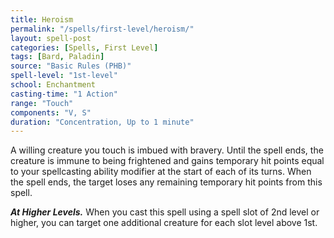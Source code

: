 ```yaml
---
title: Heroism
permalink: "/spells/first-level/heroism/"
layout: spell-post
categories: [Spells, First Level]
tags: [Bard, Paladin]
source: "Basic Rules (PHB)"
spell-level: "1st-level"
school: Enchantment
casting-time: "1 Action"
range: "Touch"
components: "V, S"
duration: "Concentration, Up to 1 minute"
---
```


A willing creature you touch is imbued with bravery. Until the spell ends, the creature is immune to being frightened and gains temporary hit points equal to your spellcasting ability modifier at the start of each of its turns. When the spell ends, the target loses any remaining temporary hit points from this spell.

***At Higher Levels.*** When you cast this spell using a spell slot of 2nd level or higher, you can target one additional creature for each slot level above 1st.